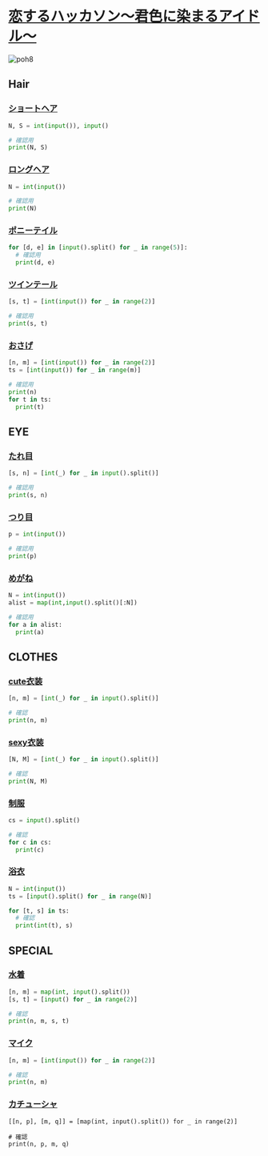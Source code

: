 
[恋するハッカソン〜君色に染まるアイドル〜](https://paiza.jp/poh/hatsukoi)
=========================================================================

![poh8](poh8.png)

Hair
----

###  [ショートヘア](hatsukoi_hair2/test.py "ショートヘアセット")

``` python
N, S = int(input()), input()

# 確認用
print(N, S)
```

### [ロングヘア](hatsukoi_hair3/test.py "ロングヘアセット")

``` python
N = int(input())

# 確認用
print(N)
```

### [ポニーテイル](hatsukoi_hair4/test.py　"ポニーテールセット")

``` python
for [d, e] in [input().split() for _ in range(5)]:
  # 確認用
  print(d, e)

```

### [ツインテール](hatsukoi_hair5/test.py "ツインテールセット")

``` python
[s, t] = [int(input()) for _ in range(2)]

# 確認用
print(s, t)
```

### [おさげ](hatsukoi_hair6/test.py "おさげ")

``` python
[n, m] = [int(input()) for _ in range(2)]
ts = [int(input()) for _ in range(m)]

# 確認用
print(n)
for t in ts:
  print(t)
```

EYE
---

### [たれ目](hatsukoi_eye2/test.py "たれ目")

``` python
[s, n] = [int(_) for _ in input().split()]

# 確認用
print(s, n)
```

### [つり目](hatsukoi_eye3/test.py "つり目")

``` python
p = int(input())

# 確認用
print(p)

```

### [めがね](hatsukoi_eye4/test.py "めがね")

``` python
N = int(input())
alist = map(int,input().split()[:N])

# 確認用
for a in alist: 
  print(a)
```

CLOTHES
-------
### [cute衣装](hatsukoi_clothes2/test.py "Cute衣装")

``` python
[n, m] = [int(_) for _ in input().split()]

# 確認
print(n, m)
```

### [sexy衣装](hatsukoi_clothes3/test.py "Sexy衣装")

``` python
[N, M] = [int(_) for _ in input().split()]

# 確認
print(N, M)
```

### [制服](hatsukoi_clothes5/test.py "制服")

``` python
cs = input().split()

# 確認
for c in cs:
  print(c)

```

### [浴衣](hatsukoi_clothes6/test.py "浴衣")

``` python
N = int(input())
ts = [input().split() for _ in range(N)]

for [t, s] in ts:
  # 確認
  print(int(t), s)

```

SPECIAL
-------

### [水着](hatsukoi_special2/test.py "水着")

``` python
[n, m] = map(int, input().split())
[s, t] = [input() for _ in range(2)]

# 確認
print(n, m, s, t)
```

### [マイク](hatsukoi_special5/test.py "マイク")

``` python
[n, m] = [int(input()) for _ in range(2)]

# 確認
print(n, m)
```

### [カチューシャ](hatsukoi_special6/test.py "カチューシャ")

```
[[n, p], [m, q]] = [map(int, input().split()) for _ in range(2)]

# 確認
print(n, p, m, q)

```
